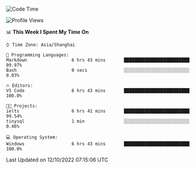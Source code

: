 <!--START_SECTION:waka-->
![Code Time](http://img.shields.io/badge/Code%20Time-213%20hrs%2011%20mins-blue)

![Profile Views](http://img.shields.io/badge/Profile%20Views-0-blue)

📊 **This Week I Spent My Time On** 

```text
⌚︎ Time Zone: Asia/Shanghai

💬 Programming Languages: 
Markdown                 6 hrs 43 mins       █████████████████████████   99.97% 
Bash                     0 secs              ░░░░░░░░░░░░░░░░░░░░░░░░░   0.03%

🔥 Editors: 
VS Code                  6 hrs 43 mins       █████████████████████████   100.0%

🐱‍💻 Projects: 
ielts                    6 hrs 41 mins       █████████████████████████   99.54% 
tinysql                  1 min               ░░░░░░░░░░░░░░░░░░░░░░░░░   0.46%

💻 Operating System: 
Windows                  6 hrs 43 mins       █████████████████████████   100.0%

```


 Last Updated on 12/10/2022 07:15:06 UTC
<!--END_SECTION:waka-->